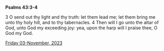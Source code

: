 **Psalms 43:3-4**

3 O send out thy light and thy truth: let them lead me; let them bring me unto thy holy hill, and to thy tabernacles. 4 Then will I go unto the altar of God, unto God my exceeding joy: yea, upon the harp will I praise thee, O God my God.

[Friday 03-November, 2023](https://getbible.net/kjv/Psalms/43/3-4)
